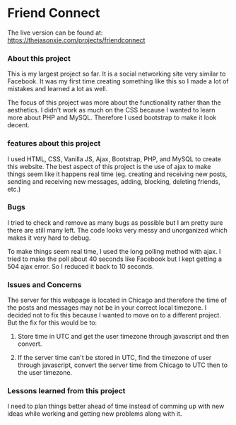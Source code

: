 # Friend Connect
The live version can be found at: https://thejasonxie.com/projects/friendconnect

### About this project

This is my largest project so far. It is a social networking site very similar to 
Facebook. It was my first time creating something like this so I made a lot of 
mistakes and learned a lot as well.

The focus of this project was more about the functionality rather than the 
aesthetics. I didn't work as much on the CSS because I wanted to learn more about
PHP and MySQL. Therefore I used bootstrap to make it look decent.

### features about this project
I used HTML, CSS, Vanilla JS, Ajax, Bootstrap, PHP, and MySQL to create this website. 
The best aspect of this project is the use of ajax to make things seem like it happens 
real time (eg. creating and receiving new posts, sending and receiving new messages, 
adding, blocking, deleting friends, etc.)

### Bugs

I tried to check and remove as many bugs as possible but I am pretty sure there 
are still many left. The code looks very messy and unorganized which makes it very 
hard to debug.

To make things seem real time, I used the long polling method with ajax. I tried to 
make the poll about 40 seconds like Facebook but I kept getting a 504 ajax error. So I 
reduced it back to 10 seconds.

### Issues and Concerns

The server for this webpage is located in Chicago and therefore the time of the posts 
and messages may not be in your correct local timezone. I decided not to fix this 
because I wanted to move on to a different project. But the fix for this would be to: 

1. Store time in UTC and get the user timezone through javascript and then convert.

2. If the server time can't be stored in UTC, find the timezone of user through 
javascript, convert the server time from Chicago to UTC then to the user timezone.

### Lessons learned from this project

I need to plan things better ahead of time instead of comming up with new ideas while 
working and getting new problems along with it.